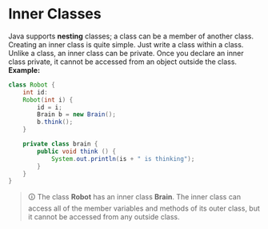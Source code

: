 # Inner Classes
Java supports **nesting** classes; a class can be a member of another class.  
Creating an inner class is quite simple. Just write a class within a class. Unlike a class, an inner class can be private. Once you declare an inner class private, it cannot be accessed from an object outside the class.  
**Example:**

```java
class Robot {
	int id:
	Robot(int i) {
		id = i;
		Brain b = new Brain();
		b.think();
	}

	private class brain {
		public void think () {
			System.out.println(is + " is thinking");
		}
	}
}
```

>🛈 The class **Robot** has an inner class **Brain**. The inner class can access all of the member variables and methods of its outer class, but it cannot be accessed from any outside class.